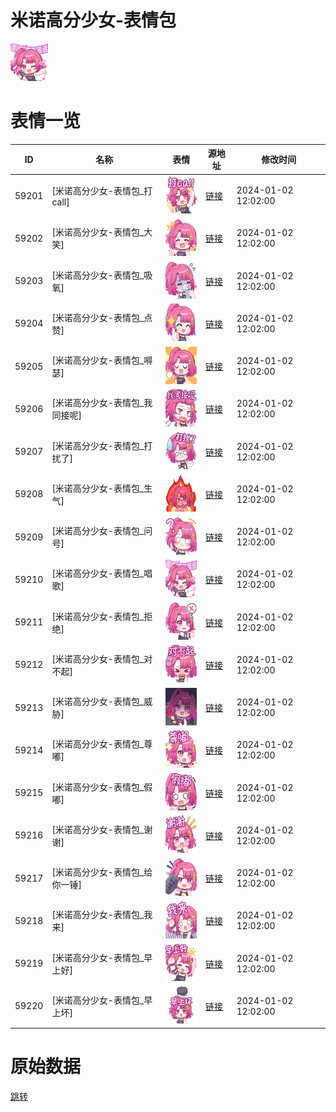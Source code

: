# 米诺高分少女-表情包

<img src="./cover.png" height="60" alt="cover" />

# 表情一览

|ID|名称|表情|源地址|修改时间|
|----|----|----|----|----|
|59201|[米诺高分少女-表情包_打call]|<img src="./pic/059201_%5B米诺高分少女-表情包_打call%5D.png" height="60" alt="打call"/>|[链接](https://i0.hdslb.com/bfs/garb/fb1fb4443e24fa70455b28a899d685ac2bd07eaf.png)|2024-01-02 12:02:00|
|59202|[米诺高分少女-表情包_大笑]|<img src="./pic/059202_%5B米诺高分少女-表情包_大笑%5D.png" height="60" alt="大笑"/>|[链接](https://i0.hdslb.com/bfs/garb/da98b6a13e6fce8c6b5656bcadb3a57f04c99745.png)|2024-01-02 12:02:00|
|59203|[米诺高分少女-表情包_吸氧]|<img src="./pic/059203_%5B米诺高分少女-表情包_吸氧%5D.png" height="60" alt="吸氧"/>|[链接](https://i0.hdslb.com/bfs/garb/1736943e742f19a1fce806da8d5b4c73539b752d.png)|2024-01-02 12:02:00|
|59204|[米诺高分少女-表情包_点赞]|<img src="./pic/059204_%5B米诺高分少女-表情包_点赞%5D.png" height="60" alt="点赞"/>|[链接](https://i0.hdslb.com/bfs/garb/ae7fa5998c5e815a9928ee536882043935f920df.png)|2024-01-02 12:02:00|
|59205|[米诺高分少女-表情包_嘚瑟]|<img src="./pic/059205_%5B米诺高分少女-表情包_嘚瑟%5D.png" height="60" alt="嘚瑟"/>|[链接](https://i0.hdslb.com/bfs/garb/47546b07563298aa901be36df1a96d90b1260580.png)|2024-01-02 12:02:00|
|59206|[米诺高分少女-表情包_我同接呢]|<img src="./pic/059206_%5B米诺高分少女-表情包_我同接呢%5D.png" height="60" alt="我同接呢"/>|[链接](https://i0.hdslb.com/bfs/garb/0143454e22f069cf80343ae3ace1fd2029f29bd8.png)|2024-01-02 12:02:00|
|59207|[米诺高分少女-表情包_打扰了]|<img src="./pic/059207_%5B米诺高分少女-表情包_打扰了%5D.png" height="60" alt="打扰了"/>|[链接](https://i0.hdslb.com/bfs/garb/95f84704b3dd85be23c2463f26472503512c40b9.png)|2024-01-02 12:02:00|
|59208|[米诺高分少女-表情包_生气]|<img src="./pic/059208_%5B米诺高分少女-表情包_生气%5D.png" height="60" alt="生气"/>|[链接](https://i0.hdslb.com/bfs/garb/73f9dc07dd97756b33e94036e12fefa4df7be7df.png)|2024-01-02 12:02:00|
|59209|[米诺高分少女-表情包_问号]|<img src="./pic/059209_%5B米诺高分少女-表情包_问号%5D.png" height="60" alt="问号"/>|[链接](https://i0.hdslb.com/bfs/garb/691ef4fce58b138a891e4cd6cf77bb0d87dae3d2.png)|2024-01-02 12:02:00|
|59210|[米诺高分少女-表情包_唱歌]|<img src="./pic/059210_%5B米诺高分少女-表情包_唱歌%5D.png" height="60" alt="唱歌"/>|[链接](https://i0.hdslb.com/bfs/garb/8df635048850812c74a6182e76716854f8074eb9.png)|2024-01-02 12:02:00|
|59211|[米诺高分少女-表情包_拒绝]|<img src="./pic/059211_%5B米诺高分少女-表情包_拒绝%5D.png" height="60" alt="拒绝"/>|[链接](https://i0.hdslb.com/bfs/garb/797ec3c772e2ff53e2eb6f06b674c5b193c9ac20.png)|2024-01-02 12:02:00|
|59212|[米诺高分少女-表情包_对不起]|<img src="./pic/059212_%5B米诺高分少女-表情包_对不起%5D.png" height="60" alt="对不起"/>|[链接](https://i0.hdslb.com/bfs/garb/53d61860adf08e89dc1df5cee474b98571211c8d.png)|2024-01-02 12:02:00|
|59213|[米诺高分少女-表情包_威胁]|<img src="./pic/059213_%5B米诺高分少女-表情包_威胁%5D.png" height="60" alt="威胁"/>|[链接](https://i0.hdslb.com/bfs/garb/e2326d791ffdefd9ab65386ae39f0aaea655c5bb.png)|2024-01-02 12:02:00|
|59214|[米诺高分少女-表情包_尊嘟]|<img src="./pic/059214_%5B米诺高分少女-表情包_尊嘟%5D.png" height="60" alt="尊嘟"/>|[链接](https://i0.hdslb.com/bfs/garb/0e57520d97cb99ea2023b5a627a5027086e70749.png)|2024-01-02 12:02:00|
|59215|[米诺高分少女-表情包_假嘟]|<img src="./pic/059215_%5B米诺高分少女-表情包_假嘟%5D.png" height="60" alt="假嘟"/>|[链接](https://i0.hdslb.com/bfs/garb/c215e40b03a9f85725b49b79bec2bdee25e2ec8d.png)|2024-01-02 12:02:00|
|59216|[米诺高分少女-表情包_谢谢]|<img src="./pic/059216_%5B米诺高分少女-表情包_谢谢%5D.png" height="60" alt="谢谢"/>|[链接](https://i0.hdslb.com/bfs/garb/964db64f16149a21cb8a0894ae5d1baf980941b4.png)|2024-01-02 12:02:00|
|59217|[米诺高分少女-表情包_给你一锤]|<img src="./pic/059217_%5B米诺高分少女-表情包_给你一锤%5D.png" height="60" alt="给你一锤"/>|[链接](https://i0.hdslb.com/bfs/garb/72e477f0ea48bbc7a9b6e2fe8dd2d08323953963.png)|2024-01-02 12:02:00|
|59218|[米诺高分少女-表情包_我来]|<img src="./pic/059218_%5B米诺高分少女-表情包_我来%5D.png" height="60" alt="我来"/>|[链接](https://i0.hdslb.com/bfs/garb/bd73a576975e4036b379aaf88428ed096090668e.png)|2024-01-02 12:02:00|
|59219|[米诺高分少女-表情包_早上好]|<img src="./pic/059219_%5B米诺高分少女-表情包_早上好%5D.png" height="60" alt="早上好"/>|[链接](https://i0.hdslb.com/bfs/garb/3953341fd1fd3f6a0378b466f2e411352e8489e6.png)|2024-01-02 12:02:00|
|59220|[米诺高分少女-表情包_早上坏]|<img src="./pic/059220_%5B米诺高分少女-表情包_早上坏%5D.png" height="60" alt="早上坏"/>|[链接](https://i0.hdslb.com/bfs/garb/5de723defe252b6a2103f6bba7b95977c6e5b415.png)|2024-01-02 12:02:00|

# 原始数据

[跳转](./raw.json)

